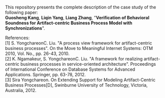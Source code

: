 This repository presents the complete description of the case study of the following paper:  
**Guosheng Kang**, **Liqin Yang**, **Liang Zhang**, "**Verification of Behavioral Soundness for Artifact-centric Business Process Model with Synchronizations**".

References:  
[1] S. YongchareonC. Liu. "A process view framework for artifact-centric business processes". On the Move to Meaningful Internet Systems: OTM 2010, Vol. No., pp. 26-43, 2010.  
[2] K. Ngamakeur, S. YongchareonC. Liu. "A framework for realizing artifact-centric business processes in service-oriented architecture". Proceedings of International Conference on Database Systems for Advanced Applications. Springer, pp. 63-78, 2012.  
[3] Sira Yongchareon. On Extending Support for Modeling Artifact-Centric Business Processes[D], Swinburne University of Technology, Victoria, Australia, 2012.
